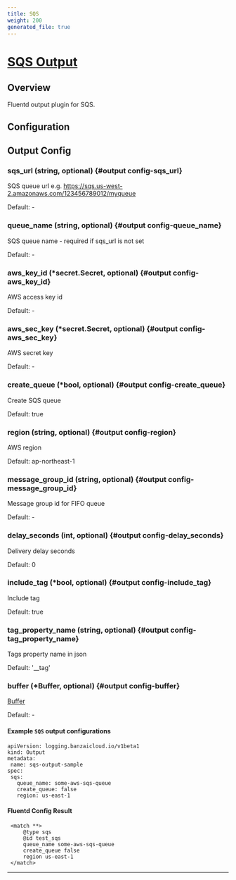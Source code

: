 ```yaml
---
title: SQS
weight: 200
generated_file: true
---
```


# [SQS Output](https://github.com/ixixi/fluent-plugin-sqs)
## Overview
 Fluentd output plugin for SQS.

## Configuration
## Output Config

### sqs_url (string, optional) {#output config-sqs_url}

SQS queue url e.g. https://sqs.us-west-2.amazonaws.com/123456789012/myqueue 

Default: -

### queue_name (string, optional) {#output config-queue_name}

SQS queue name - required if sqs_url is not set 

Default: -

### aws_key_id (*secret.Secret, optional) {#output config-aws_key_id}

AWS access key id 

Default: -

### aws_sec_key (*secret.Secret, optional) {#output config-aws_sec_key}

AWS secret key 

Default: -

### create_queue (*bool, optional) {#output config-create_queue}

Create SQS queue  

Default:  true

### region (string, optional) {#output config-region}

AWS region  

Default:  ap-northeast-1

### message_group_id (string, optional) {#output config-message_group_id}

Message group id for FIFO queue 

Default: -

### delay_seconds (int, optional) {#output config-delay_seconds}

Delivery delay seconds  

Default:  0

### include_tag (*bool, optional) {#output config-include_tag}

Include tag  

Default:  true

### tag_property_name (string, optional) {#output config-tag_property_name}

Tags property name in json  

Default:  '__tag'

### buffer (*Buffer, optional) {#output config-buffer}

[Buffer](../buffer/) 

Default: -



 #### Example `SQS` output configurations
 ```
apiVersion: logging.banzaicloud.io/v1beta1
kind: Output
metadata:
  name: sqs-output-sample
spec:
  sqs:
    queue_name: some-aws-sqs-queue
    create_queue: false
    region: us-east-1
 ```

 #### Fluentd Config Result
 ```
  <match **>
      @type sqs
      @id test_sqs
      queue_name some-aws-sqs-queue
      create_queue false
      region us-east-1
  </match>
 ```

---
